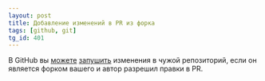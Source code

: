 ```yaml
---
layout: post
title: Добавление изменений в PR из форка
tags: [github, git]
tg_id: 401
---
```

В GitHub вы [можете](https://gist.github.com/wtbarnes/56b942641d314522094d312bbaf33a81) [запушить](https://tighten.com/insights/adding-commits-to-a-pull-request/) изменения в чужой репозиторий, если он является форком вашего и автор разрешил правки в PR.

